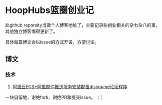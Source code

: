 # HoopHubs篮圈创业记

此github reporsity当做个人博客地址了，主要记录些创业相关的杂七杂八的事，其他独立博客懒得更新了。

具体每篇博文会以issue的方式开设，方便讨论。

## 博文

### 技术
1. [阿里云ECS+阿里邮件推送服务安装配置discourse论坛程序](https://github.com/ngxiaoyi/Diary_About_Founding_My_Startup/issues/1)




一块自留地，谢绝fork、谢绝PR和提交issue。 ：）

